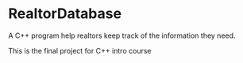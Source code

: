 # RealtorDatabase
A C++ program help realtors keep track of the information they need.

This is the final project for C++ intro course

